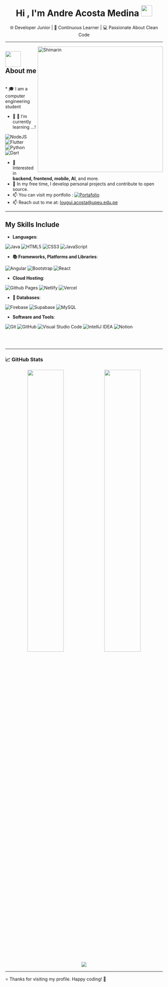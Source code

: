 <h1 align="center"><b>Hi , I'm Andre Acosta Medina </b><img src="https://media.giphy.com/media/hvRJCLFzcasrR4ia7z/giphy.gif" width="35"></h1><p align="center">🌐 Developer Junior | 🧠 Continuous Learner | 💻 Passionate About Clean Code</p>

---
<img align="right" width="400" alt="Shimarin" src="https://preview.redd.it/does-anyone-have-this-picture-in-high-quality-v0-5b18apvn7uhd1.jpeg?width=640&crop=smart&auto=webp&s=9225e5d6bac4b816313acafe492d442483c1b947"/>

## <picture><img src = "https://github.com/7oSkaaa/7oSkaaa/blob/main/Images/about_me.gif?raw=true" width = 50px></picture> About me
<br>
* 🎓 I am a computer engineering student

* 🌱 🌱 I’m currently learning ...!
  
![NodeJS](https://img.shields.io/badge/node.js-6DA55F?style=for-the-badge&logo=node.js&logoColor=white)
![Flutter](https://img.shields.io/badge/Flutter-%2302569B.svg?style=for-the-badge&logo=Flutter&logoColor=white)
![Python](https://img.shields.io/badge/python-3670A0?style=for-the-badge&logo=python&logoColor=ffdd54)
![Dart](https://img.shields.io/badge/dart-%230175C2.svg?style=for-the-badge&logo=dart&logoColor=white)
* 💼 Interested in **backend, frontend, mobile, AI**, and more.
* 🔭 In my free time, I develop personal projects and contribute to open source.
* 📫 You can visit my portfolio : [![Portafolio](https://img.shields.io/badge/-Portafolio-24292E?logo=githubpages&logoColor=white&style=flat)](https://acosta-portafolio-2025.vercel.app/)
* 📫 Reach out to me at: <a href="lougui.acosta@upeu.edu.pe">lougui.acosta@upeu.edu.pe</a>

---

## My Skills Include

* **Languages**:
 
![Java](https://img.shields.io/badge/java-%23ED8B00.svg?style=for-the-badge&logo=openjdk&logoColor=white)
![HTML5](https://img.shields.io/badge/HTML5%20-%23E34F26.svg?style=for-the-badge&logo=html5&logoColor=white)
![CSS3](https://img.shields.io/badge/CSS%20-%231572B6.svg?style=for-the-badge&logo=css3&logoColor=white)
![JavaScript](https://img.shields.io/badge/JavaScript%20-%23F7DF1E.svg?style=for-the-badge&logo=javascript&logoColor=black)

* **📚 Frameworks, Platforms and Libraries**:
  
![Angular](https://img.shields.io/badge/angular-%23DD0031.svg?style=for-the-badge&logo=angular&logoColor=white)
![Bootstrap](https://img.shields.io/badge/bootstrap-%238511FA.svg?style=for-the-badge&logo=bootstrap&logoColor=white)
![React](https://img.shields.io/badge/react-%2320232a.svg?style=for-the-badge&logo=react&logoColor=%2361DAFB)

* **Cloud Hosting**:
    
![Github Pages](https://img.shields.io/badge/GitHub%20Pages-%23327FC7.svg?style=for-the-badge&logo=github&logoColor=white)
![Netlify](https://img.shields.io/badge/netlify-%23000000.svg?style=for-the-badge&logo=netlify&logoColor=#00C7B7)
![Vercel](https://img.shields.io/badge/vercel-%23000000.svg?style=for-the-badge&logo=vercel&logoColor=white)

   - **💾 Databases**:
    
![Firebase](https://img.shields.io/badge/firebase-a08021?style=for-the-badge&logo=firebase&logoColor=ffcd34)
![Supabase](https://img.shields.io/badge/Supabase-3ECF8E?style=for-the-badge&logo=supabase&logoColor=white)
![MySQL](https://img.shields.io/badge/mysql-4479A1.svg?style=for-the-badge&logo=mysql&logoColor=white)


* **Software and Tools**:
    
![Git](https://img.shields.io/badge/git-%23F05033.svg?style=for-the-badge&logo=git&logoColor=white)
![GitHub](https://img.shields.io/badge/github-%23121011.svg?style=for-the-badge&logo=github&logoColor=white)
![Visual Studio Code](https://img.shields.io/badge/Visual%20Studio%20Code-0078d7.svg?style=for-the-badge&logo=visual-studio-code&logoColor=white)
![IntelliJ IDEA](https://img.shields.io/badge/IntelliJIDEA-000000.svg?style=for-the-badge&logo=intellij-idea&logoColor=white)
![Notion](https://img.shields.io/badge/Notion-%23000000.svg?style=for-the-badge&logo=notion&logoColor=white)

<br>   
<br>   

---

### 📈 GitHub Stats

<p align="center">
  <img width="48%" src="https://github-readme-stats.vercel.app/api?username=Andre-Acosta2022&show_icons=true&theme=tokyonight" />
  <img width="48%" src="https://github-readme-stats.vercel.app/api/top-langs/?username=Andre-Acosta2022&layout=compact&theme=tokyonight" />
</p>

<p align="center">
  <img src="https://github-readme-streak-stats.herokuapp.com/?user=Andre-Acosta2022&theme=material-palenight" />
</p>

---
⭐ Thanks for visiting my profile. Happy coding! 🚀
